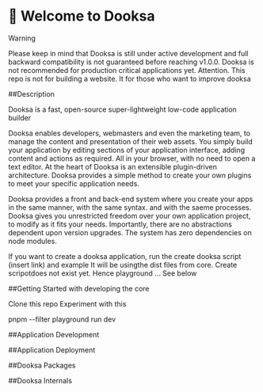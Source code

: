 # 👋 Welcome to Dooksa

> [!WARNING]  
> Please keep in mind that Dooksa is still under active development and full backward compatibility is not guaranteed before reaching v1.0.0. Dooksa is not recommended for production critical applications yet.
> Attention. This repo is not for building a website. It for those who want to improve dooksa

##Description

Dooksa is a fast, open-source super-lightweight low-code application builder

Dooksa enables developers, webmasters and even the marketing team, to manage the content and presentation of their web assets.
You simply build your application by editing sections of your application interface, adding content and actions as required. All in your browser, with no need to open a text editor. At the heart of Dooksa is an extensible plugin-driven architecture. Dooksa provides a simple method to create your own plugins to meet your specific application needs.

Dooksa provides a front and back-end system where you create your apps in the same manner, with the same syntax. and with the saeme processes.
Dooksa gives you unrestricted freedom over your own application project, to modify as it fits your needs. Importantly, there are no abstractions dependent upon version upgrades. The system has zero dependencies on node modules.

If you want to create a dooksa application, run the create dooksa script (insert link) and example It will be usingthe dist files from core.
Create scripotdoes not exist yet. Hence playground ... See below


##Getting Started with developing the core

Clone this repo
Experiment with this

pnpm --filter playground run dev

##Application Development

##Application Deployment

##Dooksa Packages

##Dooksa Internals
